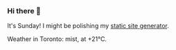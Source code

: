 ### Hi there :wave:

It's Sunday! I might be polishing my [static site generator](https://github.com/bewuethr/pandoc-bash-blog).

Weather in Toronto: mist, at +21°C.
